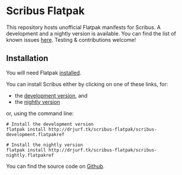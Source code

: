 # Scribus Flatpak

This repository hosts unofficial Flatpak manifests for Scribus. A development
and a nightly version is available. You can find the list of known issues
[here][0]. Testing & contributions welcome!

## Installation

You will need Flatpak [installed][1].

You can install Scribus either by clicking on one of these links, for:

 * the [development version][2], and
 * the [nightly version][3]

or, using the command line:

    # Install the development version
    flatpak install http://drjurf.tk/scribus-flatpak/scribus-development.flatpakref

    # Install the nightly version
    flatpak install http://drjurf.tk/scribus-flatpak/scribus-nightly.flatpakref

You can find the source code on [Github][4].

[0]: https://github.com/jurf/scribus-flatpak/issues
[1]: http://flatpak.org/getting.html
[2]: http://drjurf.tk/scribus-flatpak/scribus-development.flatpakref
[3]: http://drjurf.tk/scribus-flatpak/scribus-nightly.flatpakref
[4]: https://github.com/jurf/scribus-flatpak
